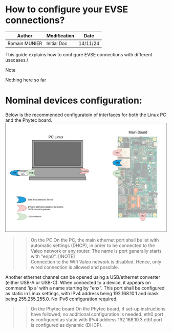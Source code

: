 # How to configure your EVSE connections?

| Author                 | Modification        | Date      |
| ---------------------- | ------------------- | ------------------- |
| Romain MUNIER          | Initial Doc         | 14/11/24            |

This guide explains how to configure EVSE connections with different usecases.\

> [!NOTE]  
> Nothing here so far

# Nominal devices configuration:
Below is the recommended configuratoin of interfaces for both the Linux PC and the Phytec board.
![set-up](https://github.com/romain-valeo/EVSE-connections/blob/main/Phytec-connections-set-up.jpg "set-up")

>>On the PC
On the PC, the main ethernet port shall be let with automatic settings (DHCP), in order to be connected to the Valeo network or any router.
The name is port generally starts with "enp0".
> [!NOTE]  
> Connection to the Wifi Valeo network is disabled. Hence, only wired connection is allowed and possible.

Another ethernet channel can be opened using a USB/ethernet converter (either USB-A or USB-C).
When connected to a device, it appears on command 'ip a' with a name starting by "enx".
This port shall be configured as static in Linux settings, with IPv4 address being 192.168.10.1 and mask being 255.255.255.0. No IPv6 configuration required.

>> On the Phytec board
On the Phytec board, if set-up instructions have followed, no additional configuration is needed.
eth0 port is configured as static with IPv4 address 192.168.10.3
eth1 port is configured as dynamic (DHCP).
